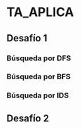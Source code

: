 # TA_APLICA

## Desafío 1
### Búsqueda por DFS
### Búsqueda por BFS
### Búsqueda por IDS
## Desafío 2
